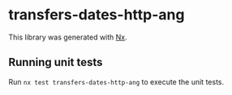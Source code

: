 # transfers-dates-http-ang

This library was generated with [Nx](https://nx.dev).

## Running unit tests

Run `nx test transfers-dates-http-ang` to execute the unit tests.
